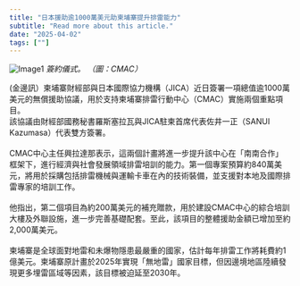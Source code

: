 ```yaml
---
title: "日本援助逾1000萬美元助柬埔寨提升排雷能力"
subtitle: "Read more about this article."
date: "2025-04-02"
tags: [""]
---
```


![Image1](/thumbnails/japan-demining-aid.jpg "new-year-reunion")
*簽約儀式。 （圖：CMAC）*

(金邊訊）柬埔寨財經部與日本國際協力機構（JICA）近日簽署一項總值逾1000萬美元的無償援助協議，用於支持柬埔寨排雷行動中心（CMAC）實施兩個重點項目。
<br/>
該協議由財經部國務秘書羅斯塞拉瓦與JICA駐柬首席代表佐井一正（SANUI Kazumasa）代表雙方簽署。
<br/>
<br/>
CMAC中心主任興拉達那表示，這兩個計畫將進一步提升該中心在「南南合作」框架下，進行經濟與社會發展領域排雷培訓的能力。第一個專案預算約840萬美元，將用於採購包括排雷機械與運輸卡車在內的技術裝備，並支援對本地及國際排雷專家的培訓工作。
<br/>
<br/>
他指出，第二個項目為約200萬美元的補充贈款，用於建設CMAC中心的綜合培訓大樓及外聯設施，進一步完善基礎配套。至此，該項目的整體援助金額已增加至約2,000萬美元。
<br/>
<br/>
柬埔寨是全球面對地雷和未爆物隱患最嚴重的國家，估計每年排雷工作將耗費約1億美元。柬埔寨原計畫於2025年實現「無地雷」國家目標，但因邊境地區陸續發現更多埋雷區域等因素，該目標被迫延至2030年。

